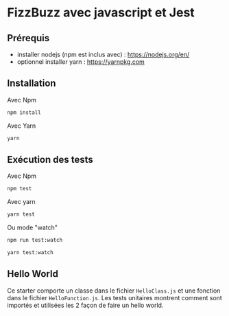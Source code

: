 # FizzBuzz avec javascript et Jest
## Prérequis

* installer nodejs (npm est inclus avec) : https://nodejs.org/en/
* optionnel installer yarn : https://yarnpkg.com

## Installation

Avec Npm

```bash
npm install
```

Avec Yarn

```bash
yarn
```

## Exécution des tests

Avec Npm

```bash
npm test
```

Avec yarn

```bash
yarn test
```

Ou mode "watch"

```bash
npm run test:watch
```

```bash
yarn test:watch
```

## Hello World

Ce starter comporte un classe dans le fichier `HelloClass.js` et une fonction dans le fichier `HelloFunction.js`. Les tests unitaires montrent comment sont importés et utilisées les 2 façon de faire un hello world.